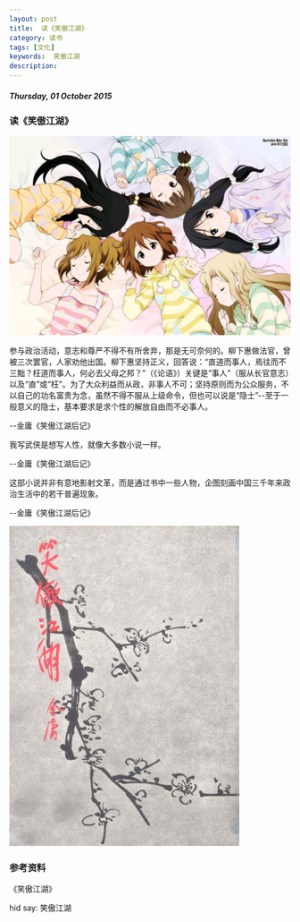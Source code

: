 ```yaml
---
layout: post
title:  读《笑傲江湖》
category: 读书
tags: [文化]
keywords:  笑傲江湖
description: 
---
```


##### Thursday, 01 October 2015

###  读《笑傲江湖》

![轻音](/../../assets/img/book/2015/girl_7.png)

参与政治活动，意志和尊严不得不有所舍弃，那是无可奈何的。柳下惠做法官，曾被三次罢官，人家劝他出国。柳下惠坚持正义，回答说：“直道而事人，焉往而不三黜？枉道而事人，何必去父母之邦？”（《论语》）关键是“事人”（服从长官意志）以及“直”或“枉”。为了大众利益而从政，非事人不可；坚持原则而为公众服务，不以自己的功名富贵为念，虽然不得不服从上级命令，但也可以说是“隐士”--至于一般意义的隐士，基本要求是求个性的解放自由而不必事人。

--金庸《笑傲江湖后记》

我写武侠是想写人性，就像大多数小说一样。

--金庸《笑傲江湖后记》

这部小说并非有意地影射文革，而是通过书中一些人物，企图刻画中国三千年来政治生活中的若干普遍现象。

--金庸《笑傲江湖后记》

![笑傲江湖](/../../assets/img/book/2015/the_smiling_proud_wanderer.jpg)









### 参考资料
《笑傲江湖》

hid say: 笑傲江湖

